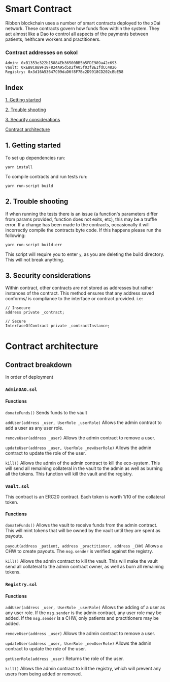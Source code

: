 # Smart Contract

Ribbon blockchain uses a number of smart contracts deployed to the xDai network. These contracts govern how funds flow within the system. They act almost like a Dao to control all aspects of the payments between patients, helthcare workers and practitioners.

### Contract addresses on sokol

```
Admin: 0xB1353e322b15884Eb36500BB5b5FDE989a42c693
Vault: 0xEB8C8B9F19F824A95d5D2fA05f03fBE1fdCC4826
Registry: 0x3d16A53647C09daD6f8F7Bc2D9918CD202cBbE58
```

## Index

[1. Getting started](#1-getting-started)

[2. Trouble shooting](#2-trouble-shooting)

[3. Security considerations](#3-security-considerations)

[Contract architecture](#contract-architecture)

## 1. Getting started

To set up dependencies run:

```
yarn install
```

To compile contracts and run tests run:

```
yarn run-script build
```

## 2. Trouble shooting

If when running the tests there is an issue (a function's parameters differ from params provided, function does not exits, etc), this may be a truffle error.
If a change has been made to the contracts, occasionally it will incorrectly compile the contracts byte code. If this happens please run the following:

```
yarn run-script build-err
```

This script will require you to enter `y`, as you are deleting the build directory. This will not break anything.

<!-- If you are linux please run:
```
yarn run-script build-err-lnx
``` -->

## 3. Security considerations

Within contract, other contracts are not stored as addresses but rather instances of the contract. This method ensures that any address saved conforms/ is compliance to the interface or contract provided.
i.e:

```
// Insecure
address private _contract;

// Secure
InterfaceOfContract private _contractInstance;
```

# Contract architecture

## Contract breakdown

In order of deployment

### `AdminDAO.sol`

#### Functions

`donateFunds()`
Sends funds to the vault

`addUser(address _user, UserRole _userRole)`
Allows the admin contract to add a user as any user role.

`removeUser(address _user)`
Allows the admin contract to remove a user.

`updateUser(address _user, UserRole _newUserRole)`
Allows the admin contract to update the role of the user.

`kill()`
Allows the admin of the admin contract to kill the eco-system. This will send all remaining collateral in the vault to the admin as well as burning all the tokens. This function will kill the vault and the registry.

### `Vault.sol`

This contract is an ERC20 contract. Each token is worth 1/10 of the collateral token.

#### Functions

`donateFunds()`
Allows the vault to receive funds from the admin contract. This will mint tokens that will be owned by the vault until they are spent as payouts.

`payout(address _patient, address _practitioner, address _CHW)`
Allows a CHW to create payouts. The `msg.sender` is verified against the registry.

`kill()`
Allows the admin contract to kill the vault. This will make the vault send all collateral to the admin contract owner, as well as burn all remaining tokens.

### `Registry.sol`

#### Functions

`addUser(address _user, UserRole _userRole)`
Allows the adding of a user as any user role. If the `msg.sender` is the admin contract, any user role may be added. If the `msg.sender` is a CHW, only patients and practitioners may be added.

`removeUser(address _user)`
Allows the admin contract to remove a user.

`updateUser(address _user, UserRole _newUserRole)`
Allows the admin contract to update the role of the user.

`getUserRole(address _user)`
Returns the role of the user.

`kill()`
Allows the admin contract to kill the registry, which will prevent any users from being added or removed.
